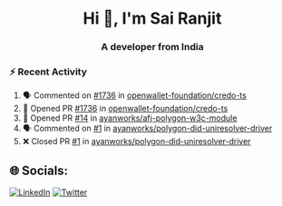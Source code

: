 <h1 align="center">Hi 👋, I'm Sai Ranjit</h1>
<h3 align="center">A developer from India</h3>

### :zap: Recent Activity

<!--START_SECTION:activity-->
1. 🗣 Commented on [#1736](https://github.com/openwallet-foundation/credo-ts/pull/1736#issuecomment-1924191998) in [openwallet-foundation/credo-ts](https://github.com/openwallet-foundation/credo-ts)
2. 💪 Opened PR [#1736](https://github.com/openwallet-foundation/credo-ts/pull/1736) in [openwallet-foundation/credo-ts](https://github.com/openwallet-foundation/credo-ts)
3. 💪 Opened PR [#14](https://github.com/ayanworks/afj-polygon-w3c-module/pull/14) in [ayanworks/afj-polygon-w3c-module](https://github.com/ayanworks/afj-polygon-w3c-module)
4. 🗣 Commented on [#1](https://github.com/ayanworks/polygon-did-uniresolver-driver/pull/1#issuecomment-1923527658) in [ayanworks/polygon-did-uniresolver-driver](https://github.com/ayanworks/polygon-did-uniresolver-driver)
5. ❌ Closed PR [#1](https://github.com/ayanworks/polygon-did-uniresolver-driver/pull/1) in [ayanworks/polygon-did-uniresolver-driver](https://github.com/ayanworks/polygon-did-uniresolver-driver)
<!--END_SECTION:activity-->

## 🌐 Socials:
[![LinkedIn](https://img.shields.io/badge/LinkedIn-%230077B5.svg?logo=linkedin&logoColor=white)](https://linkedin.com/in/sairanjit) [![Twitter](https://img.shields.io/badge/Twitter-%231DA1F2.svg?logo=Twitter&logoColor=white)](https://twitter.com/sairanjit_) 
